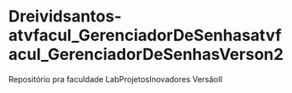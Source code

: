 # Dreividsantos-atvfacul_GerenciadorDeSenhasatvfacul_GerenciadorDeSenhasVerson2
Repositório pra faculdade LabProjetosInovadores VersãoII 
